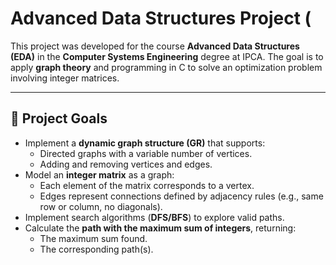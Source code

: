 # Advanced Data Structures Project (

This project was developed for the course **Advanced Data Structures (EDA)** in the **Computer Systems Engineering** degree at IPCA.
The goal is to apply **graph theory** and programming in C to solve an optimization problem involving integer matrices.

---

## 📌 Project Goals

- Implement a **dynamic graph structure (GR)** that supports:
  - Directed graphs with a variable number of vertices.
  - Adding and removing vertices and edges.
- Model an **integer matrix** as a graph:
  - Each element of the matrix corresponds to a vertex.
  - Edges represent connections defined by adjacency rules (e.g., same row or column, no diagonals).
- Implement search algorithms (**DFS/BFS**) to explore valid paths.
- Calculate the **path with the maximum sum of integers**, returning:
  - The maximum sum found.
  - The corresponding path(s).

 
